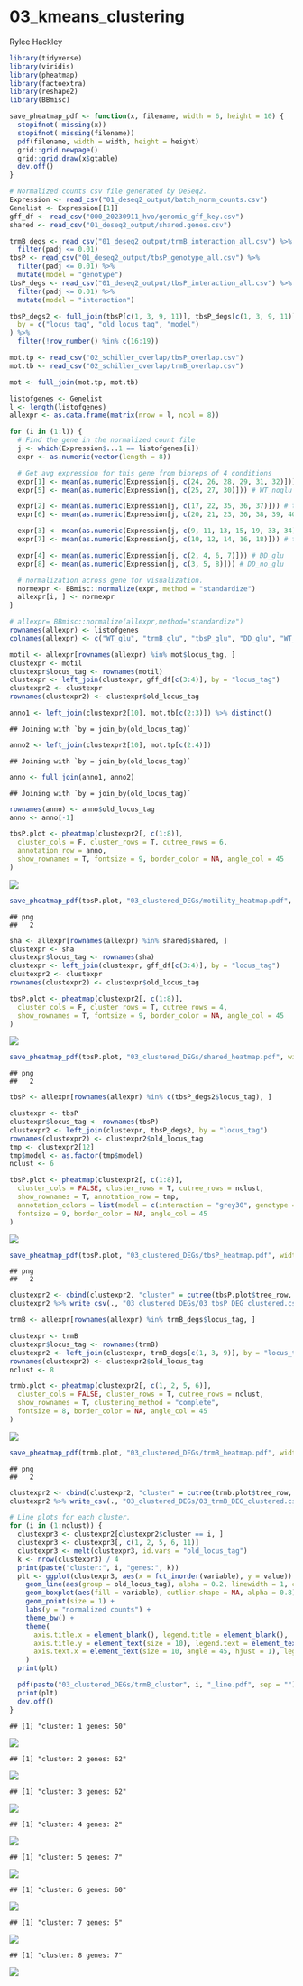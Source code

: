 03_kmeans_clustering
================
Rylee Hackley

``` r
library(tidyverse)
library(viridis)
library(pheatmap)
library(factoextra)
library(reshape2)
library(BBmisc)

save_pheatmap_pdf <- function(x, filename, width = 6, height = 10) {
  stopifnot(!missing(x))
  stopifnot(!missing(filename))
  pdf(filename, width = width, height = height)
  grid::grid.newpage()
  grid::grid.draw(x$gtable)
  dev.off()
}
```

``` r
# Normalized counts csv file generated by DeSeq2.
Expression <- read_csv("01_deseq2_output/batch_norm_counts.csv")
Genelist <- Expression[[1]]
gff_df <- read_csv("000_20230911_hvo/genomic_gff_key.csv")
shared <- read_csv("01_deseq2_output/shared.genes.csv")

trmB_degs <- read_csv("01_deseq2_output/trmB_interaction_all.csv") %>%
  filter(padj <= 0.01)
tbsP <- read_csv("01_deseq2_output/tbsP_genotype_all.csv") %>%
  filter(padj <= 0.01) %>%
  mutate(model = "genotype")
tbsP_degs <- read_csv("01_deseq2_output/tbsP_interaction_all.csv") %>%
  filter(padj <= 0.01) %>%
  mutate(model = "interaction")

tbsP_degs2 <- full_join(tbsP[c(1, 3, 9, 11)], tbsP_degs[c(1, 3, 9, 11)],
  by = c("locus_tag", "old_locus_tag", "model")
) %>%
  filter(!row_number() %in% c(16:19))

mot.tp <- read_csv("02_schiller_overlap/tbsP_overlap.csv")
mot.tb <- read_csv("02_schiller_overlap/trmB_overlap.csv")

mot <- full_join(mot.tp, mot.tb)
```

``` r
listofgenes <- Genelist
l <- length(listofgenes)
allexpr <- as.data.frame(matrix(nrow = l, ncol = 8))

for (i in (1:l)) {
  # Find the gene in the normalized count file
  j <- which(Expression$...1 == listofgenes[i])
  expr <- as.numeric(vector(length = 8))

  # Get avg expression for this gene from bioreps of 4 conditions
  expr[1] <- mean(as.numeric(Expression[j, c(24, 26, 28, 29, 31, 32)])) # WT_glu
  expr[5] <- mean(as.numeric(Expression[j, c(25, 27, 30)])) # WT_noglu

  expr[2] <- mean(as.numeric(Expression[j, c(17, 22, 35, 36, 37)])) # trmB_glu
  expr[6] <- mean(as.numeric(Expression[j, c(20, 21, 23, 36, 38, 39, 40)])) # trmB_noglu

  expr[3] <- mean(as.numeric(Expression[j, c(9, 11, 13, 15, 19, 33, 34)])) # tbsP_glu
  expr[7] <- mean(as.numeric(Expression[j, c(10, 12, 14, 16, 18)])) # tbsP_noglu

  expr[4] <- mean(as.numeric(Expression[j, c(2, 4, 6, 7)])) # DD_glu
  expr[8] <- mean(as.numeric(Expression[j, c(3, 5, 8)])) # DD_no_glu

  # normalization across gene for visualization.
  normexpr <- BBmisc::normalize(expr, method = "standardize")
  allexpr[i, ] <- normexpr
}

# allexpr= BBmisc::normalize(allexpr,method="standardize")
rownames(allexpr) <- listofgenes
colnames(allexpr) <- c("WT_glu", "trmB_glu", "tbsP_glu", "DD_glu", "WT_noglu", "trmB_noglu", "tbsP_noglu", "DD_noglu")
```

``` r
motil <- allexpr[rownames(allexpr) %in% mot$locus_tag, ]
clustexpr <- motil
clustexpr$locus_tag <- rownames(motil)
clustexpr <- left_join(clustexpr, gff_df[c(3:4)], by = "locus_tag")
clustexpr2 <- clustexpr
rownames(clustexpr2) <- clustexpr$old_locus_tag

anno1 <- left_join(clustexpr2[10], mot.tb[c(2:3)]) %>% distinct()
```

    ## Joining with `by = join_by(old_locus_tag)`

``` r
anno2 <- left_join(clustexpr2[10], mot.tp[c(2:4)])
```

    ## Joining with `by = join_by(old_locus_tag)`

``` r
anno <- full_join(anno1, anno2)
```

    ## Joining with `by = join_by(old_locus_tag)`

``` r
rownames(anno) <- anno$old_locus_tag
anno <- anno[-1]

tbsP.plot <- pheatmap(clustexpr2[, c(1:8)],
  cluster_cols = F, cluster_rows = T, cutree_rows = 6,
  annotation_row = anno,
  show_rownames = T, fontsize = 9, border_color = NA, angle_col = 45
)
```

![](03_kmeans_clustering_files/figure-gfm/unnamed-chunk-3-1.png)<!-- -->

``` r
save_pheatmap_pdf(tbsP.plot, "03_clustered_DEGs/motility_heatmap.pdf", width = 6, height = 6)
```

    ## png 
    ##   2

``` r
sha <- allexpr[rownames(allexpr) %in% shared$shared, ]
clustexpr <- sha
clustexpr$locus_tag <- rownames(sha)
clustexpr <- left_join(clustexpr, gff_df[c(3:4)], by = "locus_tag")
clustexpr2 <- clustexpr
rownames(clustexpr2) <- clustexpr$old_locus_tag

tbsP.plot <- pheatmap(clustexpr2[, c(1:8)],
  cluster_cols = F, cluster_rows = T, cutree_rows = 4,
  show_rownames = T, fontsize = 9, border_color = NA, angle_col = 45
)
```

![](03_kmeans_clustering_files/figure-gfm/unnamed-chunk-4-1.png)<!-- -->

``` r
save_pheatmap_pdf(tbsP.plot, "03_clustered_DEGs/shared_heatmap.pdf", width = 6, height = 4)
```

    ## png 
    ##   2

``` r
tbsP <- allexpr[rownames(allexpr) %in% c(tbsP_degs2$locus_tag), ]

clustexpr <- tbsP
clustexpr$locus_tag <- rownames(tbsP)
clustexpr2 <- left_join(clustexpr, tbsP_degs2, by = "locus_tag")
rownames(clustexpr2) <- clustexpr2$old_locus_tag
tmp <- clustexpr2[12]
tmp$model <- as.factor(tmp$model)
nclust <- 6

tbsP.plot <- pheatmap(clustexpr2[, c(1:8)],
  cluster_cols = FALSE, cluster_rows = T, cutree_rows = nclust,
  show_rownames = T, annotation_row = tmp,
  annotation_colors = list(model = c(interaction = "grey30", genotype = "grey80")),
  fontsize = 9, border_color = NA, angle_col = 45
)
```

![](03_kmeans_clustering_files/figure-gfm/unnamed-chunk-5-1.png)<!-- -->

``` r
save_pheatmap_pdf(tbsP.plot, "03_clustered_DEGs/tbsP_heatmap.pdf", width = 6, height = 10)
```

    ## png 
    ##   2

``` r
clustexpr2 <- cbind(clustexpr2, "cluster" = cutree(tbsP.plot$tree_row, k = nclust))
clustexpr2 %>% write_csv(., "03_clustered_DEGs/03_tbsP_DEG_clustered.csv")
```

``` r
trmB <- allexpr[rownames(allexpr) %in% trmB_degs$locus_tag, ]

clustexpr <- trmB
clustexpr$locus_tag <- rownames(trmB)
clustexpr2 <- left_join(clustexpr, trmB_degs[c(1, 3, 9)], by = "locus_tag")
rownames(clustexpr2) <- clustexpr2$old_locus_tag
nclust <- 8

trmb.plot <- pheatmap(clustexpr2[, c(1, 2, 5, 6)],
  cluster_cols = FALSE, cluster_rows = T, cutree_rows = nclust,
  show_rownames = T, clustering_method = "complete",
  fontsize = 8, border_color = NA, angle_col = 45
)
```

![](03_kmeans_clustering_files/figure-gfm/unnamed-chunk-6-1.png)<!-- -->

``` r
save_pheatmap_pdf(trmb.plot, "03_clustered_DEGs/trmB_heatmap.pdf", width = 5, height = 18)
```

    ## png 
    ##   2

``` r
clustexpr2 <- cbind(clustexpr2, "cluster" = cutree(trmb.plot$tree_row, k = nclust))
clustexpr2 %>% write_csv(., "03_clustered_DEGs/03_trmB_DEG_clustered.csv")
```

``` r
# Line plots for each cluster.
for (i in (1:nclust)) {
  clustexpr3 <- clustexpr2[clustexpr2$cluster == i, ]
  clustexpr3 <- clustexpr3[, c(1, 2, 5, 6, 11)]
  clustexpr3 <- melt(clustexpr3, id.vars = "old_locus_tag")
  k <- nrow(clustexpr3) / 4
  print(paste("cluster:", i, "genes:", k))
  plt <- ggplot(clustexpr3, aes(x = fct_inorder(variable), y = value)) +
    geom_line(aes(group = old_locus_tag), alpha = 0.2, linewidth = 1, color = "grey40") +
    geom_boxplot(aes(fill = variable), outlier.shape = NA, alpha = 0.8) +
    geom_point(size = 1) +
    labs(y = "normalized counts") +
    theme_bw() +
    theme(
      axis.title.x = element_blank(), legend.title = element_blank(),
      axis.title.y = element_text(size = 10), legend.text = element_text(size = 10),
      axis.text.x = element_text(size = 10, angle = 45, hjust = 1), legend.position = "none"
    )
  print(plt)

  pdf(paste("03_clustered_DEGs/trmB_cluster", i, "_line.pdf", sep = ""), height = 2, width = 3)
  print(plt)
  dev.off()
}
```

    ## [1] "cluster: 1 genes: 50"

![](03_kmeans_clustering_files/figure-gfm/unnamed-chunk-7-1.png)<!-- -->

    ## [1] "cluster: 2 genes: 62"

![](03_kmeans_clustering_files/figure-gfm/unnamed-chunk-7-2.png)<!-- -->

    ## [1] "cluster: 3 genes: 62"

![](03_kmeans_clustering_files/figure-gfm/unnamed-chunk-7-3.png)<!-- -->

    ## [1] "cluster: 4 genes: 2"

![](03_kmeans_clustering_files/figure-gfm/unnamed-chunk-7-4.png)<!-- -->

    ## [1] "cluster: 5 genes: 7"

![](03_kmeans_clustering_files/figure-gfm/unnamed-chunk-7-5.png)<!-- -->

    ## [1] "cluster: 6 genes: 60"

![](03_kmeans_clustering_files/figure-gfm/unnamed-chunk-7-6.png)<!-- -->

    ## [1] "cluster: 7 genes: 5"

![](03_kmeans_clustering_files/figure-gfm/unnamed-chunk-7-7.png)<!-- -->

    ## [1] "cluster: 8 genes: 7"

![](03_kmeans_clustering_files/figure-gfm/unnamed-chunk-7-8.png)<!-- -->
